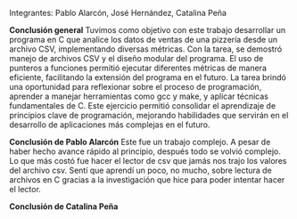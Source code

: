 Integrantes: Pablo Alarcón, José Hernández, Catalina Peña

**Conclusión general**
Tuvimos como objetivo con este trabajo desarrollar un programa en C que analice los datos de ventas de una pizzería desde un archivo CSV, implementando diversas métricas. Con la tarea, se demostró manejo de archivos CSV y el diseño modular del programa. El uso de punteros a funciones permitió ejecutar diferentes métricas de manera eficiente, facilitando la extensión del programa en el futuro. La tarea brindó una oportunidad para reflexionar sobre el proceso de programación, aprender a manejar herramientas como gcc y make, y aplicar técnicas fundamentales de C. Este ejercicio permitió consolidar el aprendizaje de principios clave de programación, mejorando habilidades que servirán en el desarrollo de aplicaciones más complejas en el futuro.

**Conclusión de Pablo Alarcón**
Este fue un trabajo complejo. A pesar de haber hecho avance rápido al principio, después todo se volvió complejo. Lo que más costó fue hacer el lector de csv que jamás nos trajo los valores del archivo csv. Sentí que aprendí un poco, no mucho, sobre lectura de archivos en C gracias a la investigación que hice para poder intentar hacer el lector.

**Conclusión de Catalina Peña**
